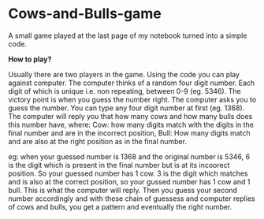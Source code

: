 # Cows-and-Bulls-game

 A small game played at the last page of my notebook turned into a simple code.
 
 **How to play?**
 
 Usually there are two players in the game. Using the code you can play against computer. The computer thinks of a random four digit number. Each digit of which is unique i.e. non repeating, between 0-9 (eg. 5346). The victory point is when you guess the number right. The computer asks you to guess the number. You can type any four digit number at first (eg. 1368). The computer will reply you that how many cows and how many bulls does this number have, where:
 Cow: how many digits match with the digits in the final number and are in the incorrect position,
 Bull: How many digits match and are also at the right position as in the final number.
 
 eg: when your guessed number is 1368 and the original number is 5346, 6 is the digit which is present in the final number but is at its incoorect position. So your guessed number has 1 cow. 3 is the digit which matches and is also at the correct position, so your gussed number has 1 cow and 1 bull. This is what the computer will reply. Then you guess your second number accordingly and with these chain of guessess and computer replies of cows and bulls, you get a pattern and eventually the right number.
